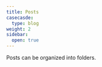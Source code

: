 ```yaml
---
title: Posts
casecasde:
  type: blog
weight: 2
sidebar:
  open: true
---
```


Posts can be organized into folders.
